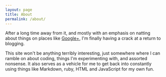 ```yaml
---
layout: page
title: About
permalink: /about/
---
```


After a long time away from it, and mostly with an emphasis on natting about
things on places like [Google+](https://plus.google.com/+DavePearson/posts),
I'm finally having a crack at a return to blogging.

This site won't be anything terribly interesting, just somewhere where I can
ramble on about coding, things I'm experimenting with, and assorted nonsense.
It also serves as a vehicle for me to get back into constantly using
things like Markdown, ruby, HTML and JavaScript for my own fun.
